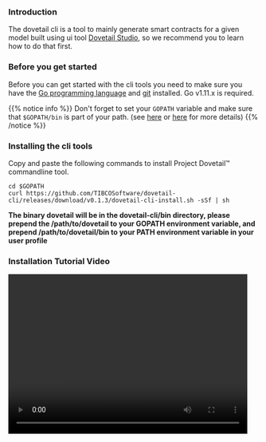 ### Introduction
The dovetail cli is a tool to mainly generate smart contracts for a given model built using ui tool [Dovetail Studio](../getting-started-webui), so we recommend you to learn how to do that first.

### Before you get started
Before you can get started with the cli tools you need to make sure you have the [Go programming language](https://golang.org/doc/install) and [git](https://git-scm.com/book/en/v2/Getting-Started-Installing-Git) installed. Go v1.11.x is required.

{{% notice info %}}
Don't forget to set your `GOPATH` variable and make sure that `$GOPATH/bin` is part of your path. (see [here](https://golang.org/doc/code.html#GOPATH) or [here](https://github.com/golang/go/wiki/SettingGOPATH) for more details)
{{% /notice %}}

### Installing the cli tools

Copy and paste the following commands to install Project Dovetail™ commandline tool.

```
cd $GOPATH
curl https://github.com/TIBCOSoftware/dovetail-cli/releases/download/v0.1.3/dovetail-cli-install.sh -sSf | sh
```

**The binary dovetail will be in the dovetail-cli/bin directory, please prepend the /path/to/dovetail to your GOPATH environment variable, and prepend /path/to/dovetail/bin to your PATH environment variable in your user profile**


### Installation Tutorial Video

<video width="480" height="320" controls="controls">
    <source src="../../labs/videos/dovetail_cli_install.mp4" type="video/mp4">
</video>

